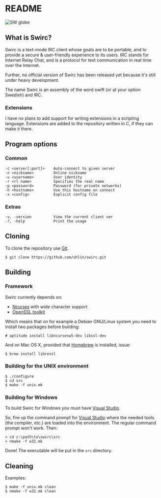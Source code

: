 # README #

![SW globe](http://hem.bredband.net/markuhli/swirc/sw-globe.png)

## What is Swirc? ##

Swirc is a text-mode IRC client whose goals are to be portable, and to
provide a secure & user-friendly experience to its users.  IRC stands
for Internet Relay Chat, and is a protocol for text communication in
real time over the Internet.

Further, no official version of Swirc has been released yet because
it's still under heavy development.

The name Swirc is an assembly of the word swift (or at your option
Swedish) and IRC.

### Extensions ###

I have no plans to add support for writing extensions in a scripting
language. Extensions are added to the repository written in C, if they
can make it there.

## Program options ##

### Common ###

    -c <server[:port]>    Auto-connect to given server
    -n <nickname>         Online nickname
    -u <username>         User identity
    -r <rl name>          Specifies the real name
    -p <password>         Password (for private networks)
    -h <hostname>         Use this hostname on connect
    -x <config>           Explicit config file

### Extras ###

    -v, -version          View the current client ver
    -?, -help             Print the usage

## Cloning ##

To clone the repository use [Git](https://git-scm.com).

    $ git clone https://github.com/uhlin/swirc.git

## Building ##

### Framework ###

Swirc currently depends on:

* [Ncurses](https://www.gnu.org/software/ncurses/ncurses.html) with wide character support
* [OpenSSL toolkit](https://www.openssl.org)

Which means that on for example a Debian GNU/Linux system you need to
install two packages before building:

    # aptitude install libncursesw5-dev libssl-dev

And on Mac OS X, provided that [Homebrew](http://brew.sh/) is
installed, issue:

    $ brew install libressl

### Building for the UNIX environment ###

    $ ./configure
    $ cd src
    $ make -f unix.mk

### Building for Windows ###

To build Swirc for Windows you must have [Visual Studio](http://www.visualstudio.com/).

So, fire up the command prompt for [Visual Studio](http://www.visualstudio.com/)
where the needed tools (the compiler, etc.) are loaded into the
environment. The regular command prompt won't work. Then:

    > cd c:\path\to\swirc\src
    > nmake -f w32.mk

Done! The executable will be put in the `src` directory.

## Cleaning ##

Examples:

    $ make -f unix.mk clean
    $ nmake -f w32.mk clean
